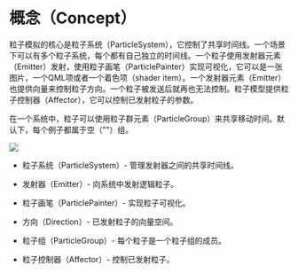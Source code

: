 # 概念（Concept）

粒子模拟的核心是粒子系统（ParticleSystem），它控制了共享时间线。一个场景下可以有多个粒子系统，每个都有自己独立的时间线。一个粒子使用发射器元素（Emitter）发射，使用粒子画笔（ParticlePainter）实现可视化，它可以是一张图片，一个QML项或者一个着色项（shader item）。一个发射器元素（Emitter）也提供向量来控制粒子方向。一个粒子被发送后就再也无法控制。粒子模型提供粒子控制器（Affector），它可以控制已发射粒子的参数。

在一个系统中，粒子可以使用粒子群元素（ParticleGroup）来共享移动时间。默认下，每个例子都属于空（""）组。

![](http://qmlbook.org/_images/particlesystem.png)

* 粒子系统（ParticleSystem）- 管理发射器之间的共享时间线。

* 发射器（Emitter）- 向系统中发射逻辑粒子。

* 粒子画笔（ParticlePainter）- 实现粒子可视化。

* 方向（Direction）- 已发射粒子的向量空间。

* 粒子组（ParticleGroup）- 每个粒子是一个粒子组的成员。

* 粒子控制器（Affector）- 控制已发射粒子。
